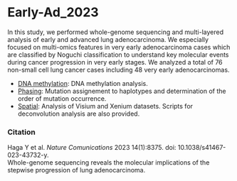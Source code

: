 # Early-Ad_2023
In this study, we performed whole-genome sequencing and multi-layered analysis of early and advanced lung adenocarcinoma. We especially focused on multi-omics features in very early adenocarcinoma cases which are classified by Noguchi classification to understand key molecular events during cancer progression in very early stages. We analyzed a total of 76 non-small cell lung cancer cases including 48 very early adenocarcinomas.

- [DNA methylation](./DNA_methylation): DNA methylation analysis.
- [Phasing](./Phasing): Mutation assignement to haplotypes and determination of the order of mutation occurrence.
- [Spatial](./Spatial): Analysis of Visium and Xenium datasets. Scripts for deconvolution analysis are also provided.

### Citation
Haga Y et al. *Nature Comunications* 2023 14(1):8375. doi: 10.1038/s41467-023-43732-y.  
Whole-genome sequencing reveals the molecular implications of the stepwise progression of lung adenocarcinoma.
